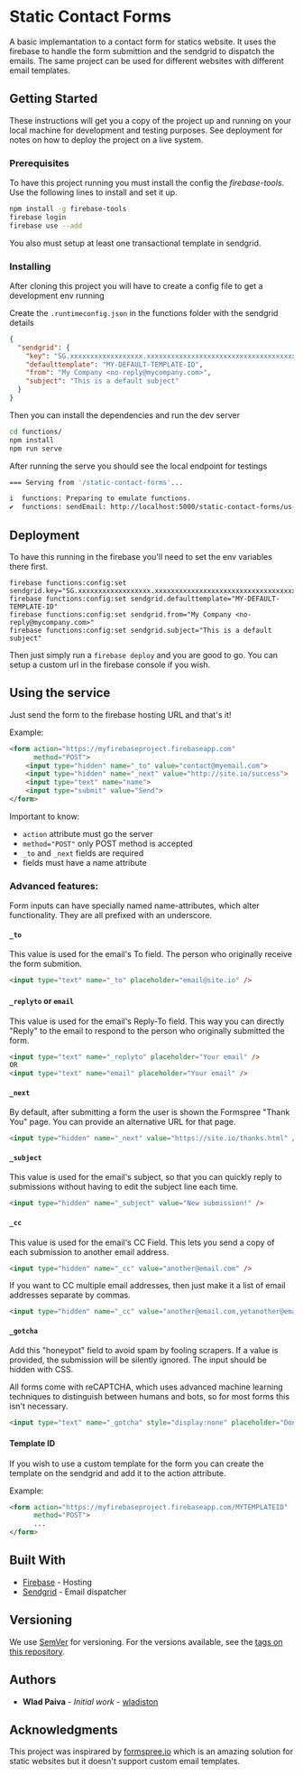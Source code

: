 # Static Contact Forms

A basic implemantation to a contact form for statics website. It uses the firebase to handle the form submittion and the sendgrid to dispatch the emails. The same project can be used for different websites with different email templates.


## Getting Started

These instructions will get you a copy of the project up and running on your local machine for development and testing purposes. See deployment for notes on how to deploy the project on a live system.

### Prerequisites

To have this project running you must install the config the *firebase-tools*. Use the following lines to install and set it up.

```zsh
npm install -g firebase-tools
firebase login
firebase use --add
```

You also must setup at least one transactional template in sendgrid.

### Installing

After cloning this project you will have to create a config file to get a development env running

Create the `.runtimeconfig.json` in the functions folder with the sendgrid details

```json
{
  "sendgrid": {
    "key": "SG.xxxxxxxxxxxxxxxxxx.xxxxxxxxxxxxxxxxxxxxxxxxxxxxxxxxxxxxxxxxxxxx",
    "defaulttemplate": "MY-DEFAULT-TEMPLATE-ID",
    "from": "My Company <no-reply@mycompany.com>",
    "subject": "This is a default subject"
  }
}
```

Then you can install the dependencies and run the dev server

```zsh
cd functions/
npm install
npm run serve
```

After running the serve you should see the local endpoint for testings

```zsh
=== Serving from '/static-contact-forms'...

i  functions: Preparing to emulate functions.
✔  functions: sendEmail: http://localhost:5000/static-contact-forms/us-central1/sendEmail

```

## Deployment

To have this running in the firebase you'll need to set the env variables there first.

```
firebase functions:config:set sendgrid.key="SG.xxxxxxxxxxxxxxxxxx.xxxxxxxxxxxxxxxxxxxxxxxxxxxxxxxxxxxxxxxxxxxx"
firebase functions:config:set sendgrid.defaulttemplate="MY-DEFAULT-TEMPLATE-ID"
firebase functions:config:set sendgrid.from="My Company <no-reply@mycompany.com>" 
firebase functions:config:set sendgrid.subject="This is a default subject" 
```

Then just simply run a `firebase deploy` and you are good to go.
You can setup a custom url in the firebase console if you wish.


## Using the service

Just send the form to the firebase hosting URL and that's it!

Example: 
```HTML
<form action="https://myfirebaseproject.firebaseapp.com"
      method="POST">
    <input type="hidden" name="_to" value="contact@myemail.com">
    <input type="hidden" name="_next" value="http://site.io/success">
    <input type="text" name="name">
    <input type="submit" value="Send">
</form>
```

Important to know:
* `action` attribute must go the server
* `method="POST"` only POST method is accepted
* `_to` and `_next` fields are required
* fields must have a name attribute


### Advanced features:

Form inputs can have specially named name-attributes, which alter functionality. They are all prefixed with an underscore.

#### `_to`

This value is used for the email's To field. The person who originally receive the form submition.

```html
<input type="text" name="_to" placeholder="email@site.io" />
```

#### `_replyto` or `email`

This value is used for the email's Reply-To field. This way you can directly "Reply" to the email to respond to the person who originally submitted the form.

```html
<input type="text" name="_replyto" placeholder="Your email" />
OR
<input type="text" name="email" placeholder="Your email" />
```

#### `_next`

By default, after submitting a form the user is shown the Formspree "Thank You" page. You can provide an alternative URL for that page.

```html
<input type="hidden" name="_next" value="https://site.io/thanks.html" />
```

#### `_subject`

This value is used for the email's subject, so that you can quickly reply to submissions without having to edit the subject line each time.

```html
<input type="hidden" name="_subject" value="New submission!" />
```

#### `_cc`

This value is used for the email's CC Field. This lets you send a copy of each submission to another email address.

```html
<input type="hidden" name="_cc" value="another@email.com" />
```

If you want to CC multiple email addresses, then just make it a list of email addresses separate by commas.

```html
<input type="hidden" name="_cc" value="another@email.com,yetanother@email.com" />
```

#### `_gotcha`

Add this "honeypot" field to avoid spam by fooling scrapers. If a value is provided, the submission will be silently ignored. The input should be hidden with CSS.

All forms come with reCAPTCHA, which uses advanced machine learning techniques to distinguish between humans and bots, so for most forms this isn't necessary.

```html
<input type="text" name="_gotcha" style="display:none" placeholder="Don't touch here if you are human" />
```

#### Template ID

If you wish to use a custom template for the form you can create the template on the sendgrid and add it to the action attribute.

Example: 
```HTML
<form action="https://myfirebaseproject.firebaseapp.com/MYTEMPLATEID"
      method="POST">
      ...
</form>
```

## Built With

* [Firebase](https://firebase.google.com/) - Hosting
* [Sendgrid](https://sendgrid.com/) - Email dispatcher

## Versioning

We use [SemVer](http://semver.org/) for versioning. For the versions available, see the [tags on this repository](https://github.com/your/project/tags). 

## Authors

* **Wlad Paiva** - *Initial work* - [wladiston](https://github.com/wladiston)

## Acknowledgments

This project was inspirared by [formspree.io](https://formspree.io) which is an amazing solution for static websites but it doesn't support custom email templates.
